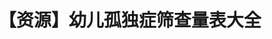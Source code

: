 ---
title: 【资源】幼儿孤独症筛查量表大全
tags: [孤独症, AS, 孤独, 孤独症谱系]
color: success
description: 目前最全的，多份医学权威期刊柳叶刀推荐的国际通用量表！
external_url: http://mp.weixin.qq.com/s?__biz=MzIyMzgyMjY5NQ==&amp;mid=2247483819&amp;idx=1&amp;sn=2f2f0f99571d799c9d01a98a52b812b5&amp;chksm=e81917a3df6e9eb5c71ccbd6ade87ae197a23edc8f6cd4301355cf80e32c1fc070ddf06f58c3&amp;scene=27#wechat_redirect
---